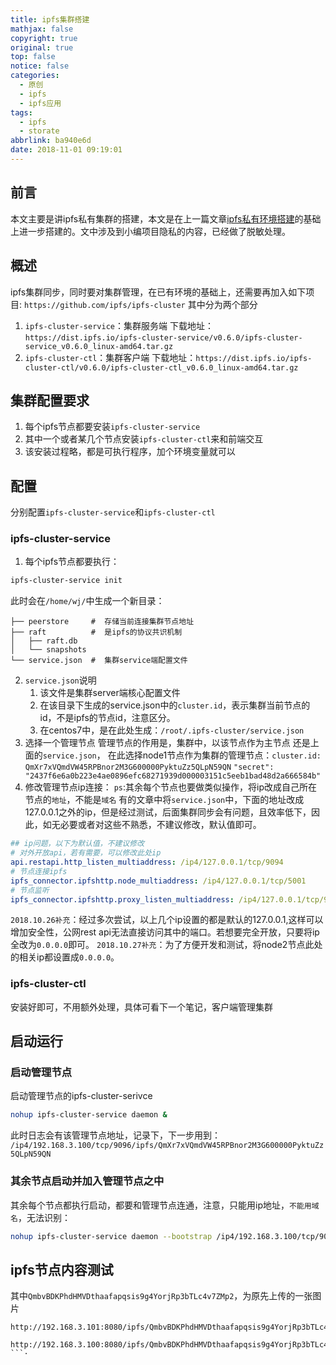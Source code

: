 ```yaml
---
title: ipfs集群搭建
mathjax: false
copyright: true
original: true
top: false
notice: false
categories:
  - 原创
  - ipfs
  - ipfs应用
tags:
  - ipfs
  - storate
abbrlink: ba940e6d
date: 2018-11-01 09:19:01
---
```

## 前言
本文主要是讲ipfs私有集群的搭建，本文是在上一篇文章[ipfs私有环境搭建](/articles/7987f3ac)的基础上进一步搭建的。文中涉及到小编项目隐私的内容，已经做了脱敏处理。
<!-- more -->

## 概述
ipfs集群同步，同时要对集群管理，在已有环境的基础上，还需要再加入如下项目:
`https://github.com/ipfs/ipfs-cluster`
其中分为两个部分
1. `ipfs-cluster-service`：集群服务端
下载地址：`https://dist.ipfs.io/ipfs-cluster-service/v0.6.0/ipfs-cluster-service_v0.6.0_linux-amd64.tar.gz`
2. `ipfs-cluster-ctl`：集群客户端
下载地址：`https://dist.ipfs.io/ipfs-cluster-ctl/v0.6.0/ipfs-cluster-ctl_v0.6.0_linux-amd64.tar.gz`
 
## 集群配置要求
1. 每个ipfs节点都要安装`ipfs-cluster-service`
2. 其中一个或者某几个节点安装`ipfs-cluster-ctl`来和前端交互
3. 该安装过程略，都是可执行程序，加个环境变量就可以

## 配置
分别配置`ipfs-cluster-service`和`ipfs-cluster-ctl`

### ipfs-cluster-service
1. 每个ipfs节点都要执行：
```bash
ipfs-cluster-service init
```
此时会在`/home/wj/`中生成一个新目录：
```
├── peerstore     #  存储当前连接集群节点地址
├── raft          #  是ipfs的协议共识机制
│   ├── raft.db
│   └── snapshots
└── service.json  #  集群service端配置文件
```

2. `service.json`说明
    1. 该文件是集群server端核心配置文件
    2. 在该目录下生成的service.json中的`cluster.id`，表示集群当前节点的id，不是ipfs的节点id，注意区分。
    3. 在centos7中，是在此处生成：`/root/.ipfs-cluster/service.json`
3. 选择一个管理节点
管理节点的作用是，集群中，以该节点作为主节点
还是上面的`service.json`，
在此选择node1节点作为集群的管理节点：`cluster.id: QmXr7xVQmdVW45RPBnor2M3G600000PyktuZz5QLpN59QN`
`"secret": "2437f6e6a0b223e4ae0896efc68271939d000003151c5eeb1bad48d2a666584b"`
4. 修改管理节点ip连接：
`ps`:其余每个节点也要做类似操作，将ip改成自己所在节点的`地址`，不能是`域名`
有的文章中将`service.json`中，下面的地址改成127.0.0.1之外的ip，但是经过测试，后面集群同步会有问题，且效率低下，因此，如无必要或者对这些不熟悉，不建议修改，默认值即可。
```yaml
## ip问题，以下为默认值，不建议修改
# 对外开放api，若有需要，可以修改此处ip
api.restapi.http_listen_multiaddress: /ip4/127.0.0.1/tcp/9094
# 节点连接ipfs
ipfs_connector.ipfshttp.node_multiaddress: /ip4/127.0.0.1/tcp/5001
# 节点监听
ipfs_connector.ipfshttp.proxy_listen_multiaddress: /ip4/127.0.0.1/tcp/9095
```
`2018.10.26补充`：经过多次尝试，以上几个ip设置的都是默认的127.0.0.1,这样可以增加安全性，公网rest api无法直接访问其中的端口。若想要完全开放，只要将ip全改为`0.0.0.0`即可。
`2018.10.27补充`：为了方便开发和测试，将node2节点此处的相关ip都设置成`0.0.0.0`。

### ipfs-cluster-ctl
安装好即可，不用额外处理，具体可看下一个笔记，客户端管理集群

## 启动运行

### 启动管理节点
启动管理节点的ipfs-cluster-serivce
```bash
nohup ipfs-cluster-service daemon &
```
此时日志会有该管理节点地址，记录下，下一步用到：
`/ip4/192.168.3.100/tcp/9096/ipfs/QmXr7xVQmdVW45RPBnor2M3G600000PyktuZz5QLpN59QN`

### 其余节点启动并加入管理节点之中
其余每个节点都执行启动，都要和管理节点连通，注意，只能用ip地址，`不能用域名`，无法识别：
```bash
nohup ipfs-cluster-service daemon --bootstrap /ip4/192.168.3.100/tcp/9096/ipfs/QmXr7xVQmdVW45RPBnor2M3G600000PyktuZz5QLpN59QN &
```

## ipfs节点内容测试
其中`QmbvBDKPhdHMVDthaafapqsis9g4YorjRp3bTLc4v7ZMp2`，为原先上传的一张图片
```
http://192.168.3.101:8080/ipfs/QmbvBDKPhdHMVDthaafapqsis9g4YorjRp3bTLc4v7ZMp2/

http://192.168.3.100:8080/ipfs/QmbvBDKPhdHMVDthaafapqsis9g4YorjRp3bTLc4v7ZMp2/
```·